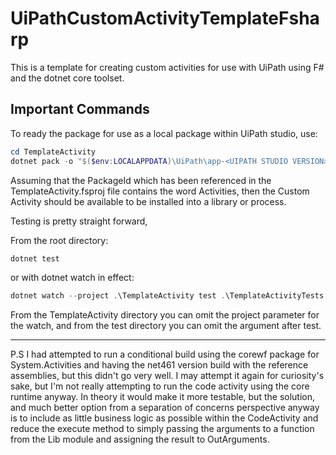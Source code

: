 # UiPathCustomActivityTemplateFsharp

This is a template for creating custom activities for use with UiPath using F# and the dotnet core toolset.

## Important Commands

To ready the package for use as a local package within UiPath studio, use:

```powershell
cd TemplateActivity
dotnet pack -o "$($env:LOCALAPPDATA)\UiPath\app-<UIPATH STUDIO VERSION>\Packages
```

Assuming that the PackageId which has been referenced in the TemplateActivity.fsproj file contains the word Activities, then the Custom Activity should be available to be installed into a library or process.

Testing is pretty straight forward,

From the root directory:

```powershell
dotnet test
```

or with dotnet watch in effect:

```powershell
dotnet watch --project .\TemplateActivity test .\TemplateActivityTests
```

From the TemplateActivity directory you can omit the project parameter for the watch, and from the test directory you can omit the argument after test.

---

P.S I had attempted to run a conditional build using the corewf package for System.Activities and having the net461 version build with the reference assemblies, but this didn't go very well. I may attempt it again for curiosity's sake, but I'm not really attempting to run the code activity using the core runtime anyway. In theory it would make it more testable, but the solution, and much better option from a separation of concerns perspective anyway is to include as little business logic as possible within the CodeActivity and reduce the execute method to simply passing the arguments to a function from the Lib module and assigning the result to OutArguments.
